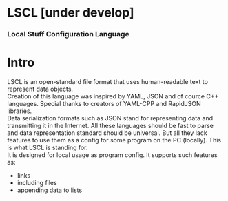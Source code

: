 # LSCL [under develop]
### Local Stuff Configuration Language
# Intro
LSCL is an open-standard file format that uses human-readable text to represent data objects.  
Creation of this language was inspired by YAML, JSON and of cource C++ languages. Special thanks to creators of YAML-CPP and RapidJSON libraries.  
Data serialization formats such as JSON stand for representing data and transmitting it in the Internet. All these languages should be fast to parse and data representation standard should be universal. But all they lack features to use them as a config for some program on the PC (locally). This is what LSCL is standing for.  
It is designed for local usage as program config. It supports such features as:  
- links  
- including files  
- appending data to lists  
